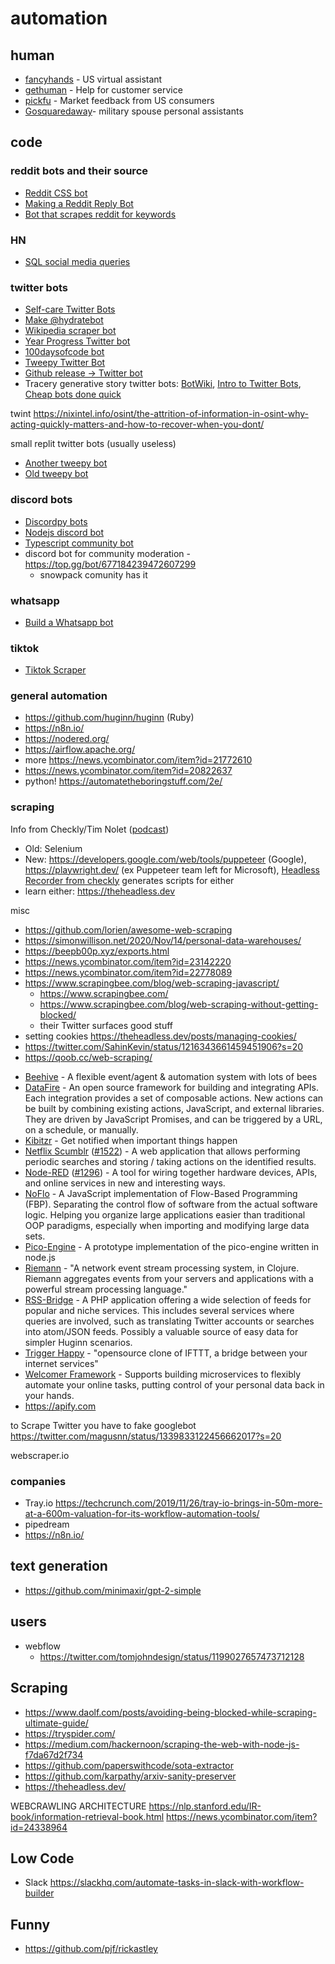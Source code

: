 # automation

## human

- [fancyhands](https://www.fancyhands.com/) - US virtual assistant
- [gethuman](https://gethuman.com/) - Help for customer service
- [pickfu](https://www.pickfu.com/) - Market feedback from US consumers 
- [Gosquaredaway](https://www.gosquaredaway.com/)- military spouse personal assistants

## code

### reddit bots and their source

- [Reddit CSS bot](https://github.com/Lachcim/css-irl-bot/blob/master/README.md)
- [Making a Reddit Reply Bot](https://dev.to/seiyria/making-a-reddit-reply-bot-f55)
- [Bot that scrapes reddit for keywords](https://intoli.com/blog/f5bot/)

### HN

- [SQL social media queries](https://github.com/antontarasenko/smq/blob/master/README.md)

### twitter bots

- [Self-care Twitter Bots](https://medium.com/@carolstran/a-guide-to-self-care-twitter-bots-f2430160fad4)
- [Make @hydratebot](https://medium.com/@NoraReed/make-your-own-hydratebot-a-tutorial-for-non-coders-d4c149da29b8)
- [Wikipedia scraper bot](https://github.com/catleeball/tmnt_wikipedia_bot/)
- [Year Progress Twitter bot](https://github.com/MrDatastorage/Year-Progress-Twitter-Bot)
- [100daysofcode bot](https://github.com/freeCodeCamp/100DaysOfCode-twitter-bot)
- [Tweepy Twitter Bot](https://realpython.com/twitter-bot-python-tweepy/)
- [Github release -> Twitter bot](https://dev.to/prahladyeri/announcing-ghannounce-a-python-bot-that-posts-a-tweet-each-time-you-make-a-release-on-github-5abc)
- Tracery generative story twitter bots: [BotWiki](https://botwiki.org/learn/), [Intro to Twitter Bots](https://programminghistorian.org/en/lessons/intro-to-twitterbots), [Cheap bots done quick](https://cheapbotsdonequick.com/)

twint https://nixintel.info/osint/the-attrition-of-information-in-osint-why-acting-quickly-matters-and-how-to-recover-when-you-dont/

small replit twitter bots (usually useless) 

- [Another tweepy bot](https://repl.it/talk/share/Twitter-Bot/2738)
- [Old tweepy bot](https://repl.it/@LilyInskip_Shes/Twitter-Bot)


### discord bots

- [Discordpy bots](https://repl.it/talk/learn/Hosting-discordpy-bots-with-replit/11008)
- [Nodejs discord bot](https://www.codementor.io/@garethdwyer/building-a-discord-bot-with-node-js-and-repl-it-mm46r1u8y)
- [Typescript community bot](https://github.com/typescript-community/community-bot)
- discord bot for community moderation - https://top.gg/bot/677184239472607299
  - snowpack comunity has it

### whatsapp

- [Build a Whatsapp bot](https://repl.it/talk/challenge/Build-a-WhatsApp-bot-in-30-minutes/7673)

### tiktok 

- [Tiktok Scraper](https://dev.to/id1/tiktok-scraper-25a9)

### general automation

- https://github.com/huginn/huginn (Ruby)
- https://n8n.io/
- https://nodered.org/
- https://airflow.apache.org/
- more https://news.ycombinator.com/item?id=21772610
- https://news.ycombinator.com/item?id=20822637
- python! https://automatetheboringstuff.com/2e/


### scraping

Info from Checkly/Tim Nolet ([podcast](https://stackoverflow.blog/2020/12/15/podcast-295-diving-into-headless-automation-active-monitoring-playwright-and-puppeteer/))

- Old: Selenium
- New: https://developers.google.com/web/tools/puppeteer (Google), https://playwright.dev/ (ex Puppeteer team left for Microsoft), [Headless Recorder from checkly](https://github.com/checkly/headless-recorder) generates scripts for either
- learn either: https://theheadless.dev

misc

- https://github.com/lorien/awesome-web-scraping
- https://simonwillison.net/2020/Nov/14/personal-data-warehouses/
- https://beepb00p.xyz/exports.html
- https://news.ycombinator.com/item?id=23142220
- https://news.ycombinator.com/item?id=22778089
- https://www.scrapingbee.com/blog/web-scraping-javascript/
  - https://www.scrapingbee.com/
  - https://www.scrapingbee.com/blog/web-scraping-without-getting-blocked/
  - their Twitter surfaces good stuff
- setting cookies https://theheadless.dev/posts/managing-cookies/
- https://twitter.com/SahinKevin/status/1216343661459451906?s=20
- https://qoob.cc/web-scraping/
* [Beehive](https://github.com/muesli/beehive) - A flexible event/agent & automation system with lots of bees
* [DataFire](https://github.com/DataFire/DataFire) - An open source framework for building and integrating APIs. Each integration provides a set of composable actions. New actions can be built by combining existing actions, JavaScript, and external libraries. They are driven by JavaScript Promises, and can be triggered by a URL, on a schedule, or manually.
* [Kibitzr](https://kibitzr.github.io) - Get notified when important things happen
* [Netflix Scumblr](https://github.com/Netflix/Scumblr) ([#1522](https://github.com/cantino/huginn/issues/1522)) - A web application that allows performing periodic searches and storing / taking actions on the identified results. 
* [Node-RED](http://nodered.org) ([#1296](https://github.com/cantino/huginn/issues/1296)) - A tool for wiring together hardware devices, APIs, and online services in new and interesting ways.
* [NoFlo](https://NoFlojs.org) - A JavaScript implementation of Flow-Based Programming (FBP). Separating the control flow of software from the actual software logic. Helping you organize large applications easier than traditional OOP paradigms, especially when importing and modifying large data sets.
* [Pico-Engine](https://github.com/Picolab/pico-engine/) - A prototype implementation of the pico-engine written in node.js
* [Riemann](https://github.com/riemann/riemann) - "A network event stream processing system, in Clojure. Riemann aggregates events from your servers and applications with a powerful stream processing language."
* [RSS-Bridge](https://github.com/RSS-Bridge/rss-bridge) - A PHP application offering a wide selection of feeds for popular and niche services. This includes several services where queries are involved, such as translating Twitter accounts or searches into atom/JSON feeds. Possibly a valuable source of easy data for simpler Huginn scenarios.
* [Trigger Happy](https://github.com/foxmask/django-th) - "opensource clone of IFTTT, a bridge between your internet services"
* [Welcomer Framework](https://github.com/welcomer/framework) - Supports building microservices to flexibly automate your online tasks, putting control of your personal data back in your hands.
* https://apify.com

to Scrape Twitter you have to fake googlebot
https://twitter.com/magusnn/status/1339833122456662017?s=20

webscraper.io

### companies

- Tray.io https://techcrunch.com/2019/11/26/tray-io-brings-in-50m-more-at-a-600m-valuation-for-its-workflow-automation-tools/
- pipedream
- https://n8n.io/

## text generation

- https://github.com/minimaxir/gpt-2-simple

## users

- webflow
  - https://twitter.com/tomjohndesign/status/1199027657473712128

## Scraping

- https://www.daolf.com/posts/avoiding-being-blocked-while-scraping-ultimate-guide/
- https://tryspider.com/
- https://medium.com/hackernoon/scraping-the-web-with-node-js-f7da67d2f734
- https://github.com/paperswithcode/sota-extractor
- https://github.com/karpathy/arxiv-sanity-preserver
- https://theheadless.dev/


WEBCRAWLING ARCHITECTURE https://nlp.stanford.edu/IR-book/information-retrieval-book.html https://news.ycombinator.com/item?id=24338964

## Low Code

- Slack https://slackhq.com/automate-tasks-in-slack-with-workflow-builder

## Funny

- https://github.com/pjf/rickastley
